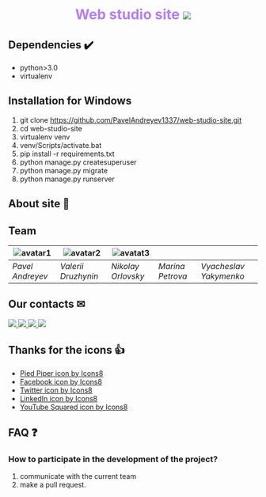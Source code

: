 <h1 align=center style='color:#b77cf7'> 
Web studio site 
<img src="https://img.icons8.com/nolan/80/000000/pied-piper.png">
</h1>

## Dependencies ✔️
- python>3.0
- virtualenv
## Installation for Windows
1. git clone https://github.com/PavelAndreyev1337/web-studio-site.git
1. cd web-studio-site
1. virtualenv venv
1. venv/Scripts/activate.bat
1. pip install -r requirements.txt
1. python manage.py createsuperuser
1. python manage.py migrate
1. python manage.py runserver
## About site 🤔
## 
## Team 
|![avatar1](https://avatars0.githubusercontent.com/u/46842062?s=400&v=4) |![avatar2](https://avatars1.githubusercontent.com/u/55995348?s=400&v=4) |![avatat3](https://avatars0.githubusercontent.com/u/48585734?s=400&v=4) | | |
|----------------|------------------ | ------------------|---------------- |---------------------- |
| *Pavel Andreyev* | *Valerii Druzhynin* | *Nikolay Orlovsky*  | *Marina Petrova*  | *Vyacheslav Yakymenko*  |
## Our contacts ✉
<a href="">
    <img src="https://img.icons8.com/nolan/64/000000/facebook-new.png">
</a>
<a href="">
    <img src="https://img.icons8.com/nolan/64/000000/twitter.png">
</a>
<a href="">
    <img src="https://img.icons8.com/nolan/64/000000/linkedin.png">
</a>
<a href="">
    <img src="https://img.icons8.com/nolan/64/000000/youtube-squared.png">
</a>

## Thanks for the icons 👍
<ul>
<li>
    <a href="https://icons8.com/icon/69479/pied-piper">Pied Piper icon by Icons8</a>
</li>
<li>
    <a href="https://icons8.com/icon/118501/facebook">Facebook icon by Icons8</a>
</li>
<li>
    <a href="https://icons8.com/icon/44055/twitter">Twitter icon by Icons8</a>
</li>
<li>
    <a href="https://icons8.com/icon/44019/linkedin">LinkedIn icon by Icons8</a>
</li>
<li>
    <a href="https://icons8.com/icon/63852/youtube-squared">YouTube Squared icon by Icons8</a>
</li>
</ul>


## FAQ ❓
### How to participate in the development of the project?
1. communicate with the current team
1. make a pull request.




